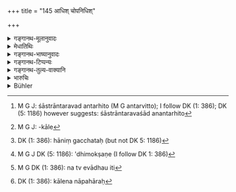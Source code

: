 +++
title = "145 आधिश् चोपनिधिश्"

+++

<details><summary>गङ्गानथ-मूलानुवादः</summary>

Pledges and Deposits should not suffer much lapse of time; for being left over for a long time, they would be liable to appropriation.—(145)
</details>

<details><summary>मेधातिथिः</summary>

**आधिर्** उक्तार्थः । प्रीत्या भुज्यमानः **उपनिधिस्** तु वस्त्रान्तर्हितो[^२०८] न्यासः । तौ चिरकालं न स्थाप्यौ । किं तर्हि, प्राप्ते काले मोक्षणीयौ । आधेर् मोक्षणकालो[^२०९] द्विगुणीभूतं धनम् । तस्यातिक्रमस् तस्मिन्न् अपि काले ऽमोक्षणम् । उपनिधिर् अपि यावता कालेन नास्यावसरो भवति, "मदीयम् एवैतद् भोक्ताहम्" इति, स प्रत्याहरणकालः । ततो ऽधिकः कालः **कालात्ययः** । तं **नार्हतः** स न कर्तव्य इत्य् अर्थः । हेतुम् आह- **अवहार्यौ भवेतां ताव्** इति । तौ हि दीर्घकालम् अवस्थिताव् अप्रत्याह्रीयमाणाव् **अव्यवहार्याव्** इति स्थितम्[^२१०] । तस्माद् द्विगुणीभूतधने आधिमोक्षणे[^२११] प्रयतितव्यम् । सुहृदुपदेशो ऽयम्, न त्व् एवाध्युपनिध्योर्[^२१२] भूयसापि कालेनापहारः[^२१३] । यतो वक्ष्यति "आधिः सीमा बालधनम्" (म्ध् ८.१४९) इति । अतस् तस्यैवायम् अनुवादः ।


[^२१३]:
     DK (1: 386): kālena nāpahāraḥ


[^२१२]:
     M G DK (1: 386): na tv evādhau iti 


[^२११]:
     M G J DK (5: 1186): 'dhimokṣaṇe (I follow DK 1: 386)


[^२१०]:
     DK (1: 386): hāniṃ gacchataḥ (but not DK 5: 1186)


[^२०९]:
     M G J: -kāle


[^२०८]:
     M G J: śāstrāntaravad antarhito (M G antarvitto); I follow DK (1: 386); DK (5: 1186) however suggests: śāstrāntaravaśād anantarhito

<u>अन्ये</u> त्व् आधिविषयम् उपदेशम् इच्छन्ति । यो द्वेषेण द्विगुणीभूते धने कालं क्षपति, "तत् त्रिलाभं[^२१४] धनं नाधिकं वर्धते, न चास्याधुनान्यत्राधानविक्रयौ स्तः, इह वृद्धिम् अयं मा लभताम्" इत्य् अनेन मात्सर्येण, तत्रेदम् उच्यते **अवहार्यौ भवेतां ताव्** इति । अनया बुद्ध्यामोक्षयतः स्वाम्यम् अस्य निवर्तते । यस् तु कथंचिद् असति धने न मोक्षयति तस्य निसर्गविक्रयौ न स्त इति । अथ वापरो ऽर्थो मुखेनोपेक्षयति, परहस्तगतया[^२१५] शङ्कयोच्यते[^२१६] **अवहार्यौ भवेताम्** इति ॥ ८.१४५ ॥
</details>

<details><summary>गङ्गानथ-भाष्यानुवादः</summary>

‘*Pledges*’—already explained;—‘*Deposit*’—is that which is allowed to be used through considerations of friendship;— these should not he allowed to remain for a very long time; they should he redeemed as soon as the stipulated time arrives.

The time for the redeeming of the pledge is just when the principal, with accrued interest, has become double; and there is ‘lapse’ of this time, if the thing is not redeemed then.

For the deposit also, the right time to recover it is before the other party has occasion to think that the thing belongs to him by reason of his having the use of it. Beyond this time, there is ‘lapse of time.’

Neither pledges nor deposits ‘*should suffer much lapse of lime*;’—*i.e*., they should not be allowed to suffer it.

The author explains the reason for this:—‘*They would be liable to appropriation*’;—if they were allowed to remain longer than the above-mentioned time, and were not recovered till then, they would he liable to be appropriated.

For this reason, one should try to redeem the pledge as soon as the principal has become doubled.

This is merely a friendly advice; as a matter of fact, there can be no ‘appropriation’ of pledges and deposits, by any lapse of time; as it is going to be declared (in 149) that—‘a pledge..... cannot be lost in consequence of use’; and it is the same idea that is referred to in the present text.

Others have held that the present advice refers to *pledges* only,—in reference to those cases where, even after the principal has become doubled, the party, through sheer wickedness, goes on wasting time, under the idea that the principal cannot increase any further,—and it is not possible to deposit or sell the thing at the time anywhere else,—and he is urged to this step only through his hatred for the creditor, who is prevented from earning more interest on his capital. And it is with reference to such cases that it has been declared that ‘*they should be appropriated*’ (this being the meaning of the words in this case). That is, if the man desists from redeeming the pledge with such motives, his right over the thing ceases. But if one fails to redeem it, for want of money,—in his case there should be neither ‘transference nor selling’ \[as said above (143)\].

Or the assertion ‘*they become liable to appropriation*’ may he taken as referring to the case where the debtor desists from redeeming the pledge, thinking that it lies safest in the custody of another person.—(145)
</details>

<details><summary>गङ्गानथ-टिप्पन्यः</summary>

‘*Upanidhi*’—‘Anything lent through affection, for use’ (Medhāttlii, Govindarāja, Kullūka and Rāghavānanda);—‘an additional pledge given in order to complete the security for the loan’ (Nārāyaṇa).

This verse is quoted in *Kṛtyakalpataru* (47a), which explains ‘*ādhi*’ as ‘pledged property’, and ‘*upanidhi*’ as property mortgaged and allowed to be used, such as agricultural land and so forth it cannot stand for property in the form of a sealed packet, as such property cannot be used.
</details>

<details><summary>गङ्गानथ-तुल्य-वाक्यानि</summary>

*Viṣṇu* (6.7-8).—‘The pledge shall be restored to the pledgee when the
interest has reached its maximum amount; but he should not use an immovable pledge without special agreement.’

*Yājñavalkya* (2.58).—‘The pledge becomes lost, if it is not redeemed on
the principal becoming doubled; if it had been given for a limited time, it becomes lost on the lapse of that time; but there is no such losing in the ease of pledges that have been given for the enjoyment of the usufruct only.’

*Śukranīti* (4.5.415).—‘The following cannot he lost by length of
adverse possession:—Pledge, boundary-land, minor’s property, trust property, sealed deposit, female slaves, government property and property of the Vedic scholar.’

*Bṛhaspati* (11, 25, 28).—‘When the time for payment has passed, and
interest has ceased, the creditor shall become the owner of the pledge; hut till ten days have elapsed, the debtor is entitled to redeem it. Notice having been given to the debtor’s family, a *pledge to be kept* may he used after the principal has become doubled, and so may the
*pledge given for* a *fixed period*, on the expiry of that period. When
the principal has been doubled, or the stipulated period has expired, in the case of the *pledge given for a fixed period*, the creditor becomes owner of the pledge after having waited for a fortnight. If the debtor should pay the debt during that interval, he may recover the pledge even then.’
</details>

<details><summary>भारुचिः</summary>

आधिसादृश्येनोपनिधेर् अपि समानविधित्वाद् अत्रोपदेशः । न चाधेः कालसंरोधे ऽपि निसर्गविक्रयौ स्त इति कृत्वा तस्माद् आधात्रा तन्मोक्षणे यतितव्यम् । कालात्ययेन हि तौ जलाग्निचोरादिभिर् विनाशं गच्छेयाताम् । अथ वा दशवर्षभोगेन । तथा च वक्ष्यति "यति किंचिद् दशवर्षाणि" इति । अथाध्युपनिध्योः को विशेषः । आधिर् हिरण्यभोग्यः; प्रीतिभोग्य उपनिधिः । तथा च वक्ष्यति "निक्षिप्तस्य धनस्याइवं प्रीत्योपनिहितस्य च" इति ॥ ८.१४४ ॥
</details>

<details><summary>Bühler</summary>

145	Neither a pledge nor a deposit can be lost by lapse of time; they are both recoverable, though they have remained long (with the bailee).
</details>

